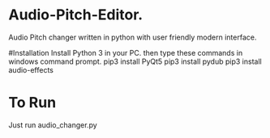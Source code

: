 # Audio-Pitch-Editor.
Audio Pitch changer written in python with user friendly modern interface.

#Installation
Install Python 3 in your PC.
then type these commands in windows command prompt.
pip3 install PyQt5
pip3 install pydub
pip3 install audio-effects


# To Run
Just run audio_changer.py

